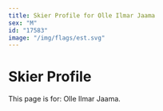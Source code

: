 ```yaml
---
title: Skier Profile for Olle Ilmar Jaama
sex: "M"
id: "17583"
image: "/img/flags/est.svg" 
---
```


# Skier Profile

This page is for: Olle Ilmar Jaama.
    